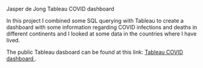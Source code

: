 Jasper de Jong Tableau COVID dashboard

In this project I combined some SQL querying with Tableau to create a dashboard with some information regarding COVID infections and deaths in different continents and I looked at some data in the countries where I have lived.

The public Tableau dasboard can be found at this link: <a href="https://public.tableau.com/views/COVID_portfolio/Dashboard1?:language=en-US&publish=yes&:display_count=n&:origin=viz_share_link" target = "_blank"> Tableau COVID dashboard </a>.